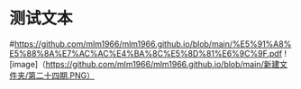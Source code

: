 # 测试文本
#https://github.com/mlm1966/mlm1966.github.io/blob/main/%E5%91%A8%E5%88%8A%E7%AC%AC%E4%BA%8C%E5%8D%81%E6%9C%9F.pdf
![image]（https://github.com/mlm1966/mlm1966.github.io/blob/main/新建文件夹/第二十四期.PNG）

